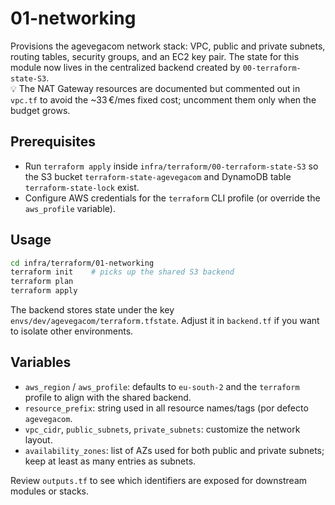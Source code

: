 # 01-networking

Provisions the agevegacom network stack: VPC, public and private subnets, routing tables, security groups, and an EC2 key pair. The state for this module now lives in the centralized backend created by `00-terraform-state-S3`.  
💡 The NAT Gateway resources are documented but commented out in `vpc.tf` to avoid the ~33 €/mes fixed cost; uncomment them only when the budget grows.

## Prerequisites
- Run `terraform apply` inside `infra/terraform/00-terraform-state-S3` so the S3 bucket `terraform-state-agevegacom` and DynamoDB table `terraform-state-lock` exist.
- Configure AWS credentials for the `terraform` CLI profile (or override the `aws_profile` variable).

## Usage
```bash
cd infra/terraform/01-networking
terraform init    # picks up the shared S3 backend
terraform plan
terraform apply
```

The backend stores state under the key `envs/dev/agevegacom/terraform.tfstate`. Adjust it in `backend.tf` if you want to isolate other environments.

## Variables
- `aws_region` / `aws_profile`: defaults to `eu-south-2` and the `terraform` profile to align with the shared backend.
- `resource_prefix`: string used in all resource names/tags (por defecto `agevegacom`.
- `vpc_cidr`, `public_subnets`, `private_subnets`: customize the network layout.
- `availability_zones`: list of AZs used for both public and private subnets; keep at least as many entries as subnets.

Review `outputs.tf` to see which identifiers are exposed for downstream modules or stacks.
